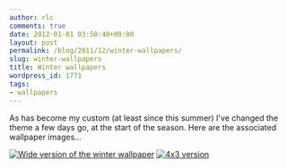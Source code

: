 ```yaml
---
author: rlc
comments: true
date: 2012-01-01 03:50:40+00:00
layout: post
permalink: /blog/2011/12/winter-wallpapers/
slug: winter-wallpapers
title: Winter wallpapers
wordpress_id: 1771
tags:
- wallpapers
---
```


As has become my custom (at least since this summer) I've changed the theme a few days go, at the start of the season. Here are the associated wallpaper images...
<!--more-->
[![Wide version of the winter wallpaper](http://rlc.vlinder.ca/wp-content/uploads/2011/12/winter-wide.png)](http://rlc.vlinder.ca/wp-content/uploads/2011/12/winter-wide.png)
[![4x3 version](http://rlc.vlinder.ca/wp-content/uploads/2011/12/winter.png)](http://rlc.vlinder.ca/wp-content/uploads/2011/12/winter.png)
